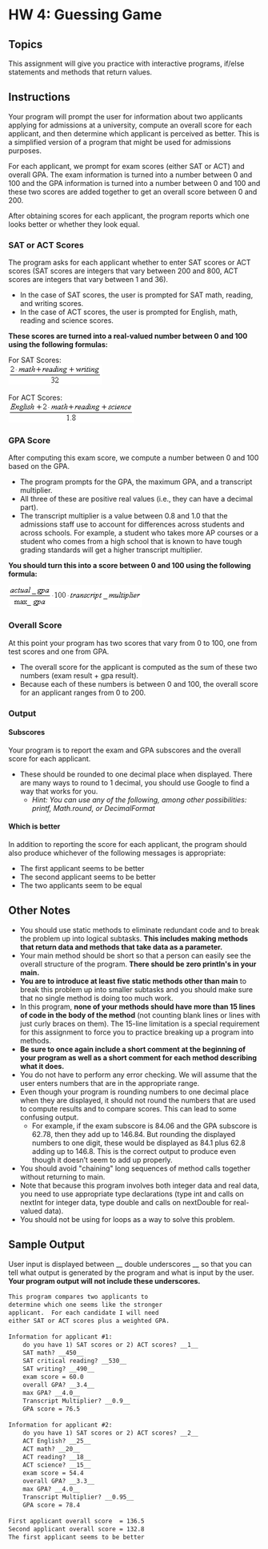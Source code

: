 # HW 4: Guessing Game

## Topics
This assignment will give you practice with interactive programs, if/else statements and methods that return values.

## Instructions
Your program will prompt the user for information about two applicants applying for admissions at a university, compute an overall score for each applicant, and then determine which applicant is perceived as better. This is a simplified version of a program that might be used for admissions purposes.

For each applicant, we prompt for exam scores (either SAT or ACT) and overall GPA.  The exam information is turned into a number between 0 and 100 and the GPA information is turned into a number between 0 and 100 and these two scores are added together to get an overall score between 0 and 200.  

After obtaining scores for each applicant, the program reports which one looks better or whether they look equal.

### SAT or ACT Scores
The program asks for each applicant whether to enter SAT scores or ACT scores (SAT scores are integers that vary between 200 and 800, ACT scores are integers that vary between 1 and 36).  
- In the case of SAT scores, the user is prompted for SAT math, reading, and writing scores.  
- In the case of ACT scores, the user is prompted for English, math, reading and science scores.  

**These scores are turned into a real-valued number between 0 and 100 using the following formulas:**

For SAT Scores:  
![SAT Formula](../images/admissions-sat.gif)

For ACT Scores:  
![ACT Formula](../images/admissions-act.gif)

### GPA Score
After computing this exam score, we compute a number between 0 and 100 based on the GPA.  
- The program prompts for the GPA, the maximum GPA, and a transcript multiplier.  
- All three of these are positive real values (i.e., they can have a decimal part).  
- The transcript multiplier is a value between 0.8 and 1.0 that the admissions staff use to account for differences across students and across schools.  For example, a student who takes more AP courses or a student who comes from a high school that is known to have tough grading standards will get a higher transcript multiplier.  

**You should turn this into a score between 0 and 100 using the following formula:**

![Score Formula](../images/admissions-gpa.gif)

### Overall Score
At this point your program has two scores that vary from 0 to 100, one from test scores and one from GPA.  
- The overall score for the applicant is computed as the sum of these two numbers (exam result + gpa result).  
- Because each of these numbers is between 0 and 100, the overall score for an applicant ranges from 0 to 200.

### Output

#### Subscores
Your program is to report the exam and GPA subscores and the overall score for each applicant.  
- These should be rounded to one decimal place when displayed. There are many ways to round to 1 decimal, you should use Google to find a way that works for you.
  - _Hint: You can use any of the following, among other possibilities: printf, Math.round, or DecimalFormat_

#### Which is better
In addition to reporting the score for each applicant, the program should also produce whichever of the following messages is appropriate:
- The first applicant seems to be better
- The second applicant seems to be better
- The two applicants seem to be equal

## Other Notes
- You should use static methods to eliminate redundant code and to break the problem up into logical subtasks. **This includes making methods that return data and methods that take data as a parameter.**
- Your main method should be short so that a person can easily see the overall structure of the program. **There should be zero println's in your main.**
- **You are to introduce at least five static methods other than main**  to break this problem up into smaller subtasks and you should make sure that no single method is doing too much work.
- In this program, **none of your methods should have more than 15 lines of code in the body of the method** (not counting blank lines or lines with just curly braces on them). The 15-line limitation is a special requirement for this assignment to force you to practice breaking up a program into methods.
- **Be sure to once again include a short comment at the beginning of your program as well as a short comment for each method describing what it does.**
- You do not have to perform any error checking.  We will assume that the user enters numbers that are in the appropriate range.
- Even though your program is rounding numbers to one decimal place when they are displayed, it should not round the numbers that are used to compute results and to compare scores. This can lead to some confusing output.
  - For example, if the exam subscore is 84.06 and the GPA subscore is 62.78, then they add up to 146.84.  But rounding the displayed numbers to one digit, these would be displayed as 84.1 plus 62.8 adding up to 146.8. This is the correct output to produce even though it doesn’t seem to add up properly.
- You should avoid "chaining" long sequences of method calls together without returning to main.  
- Note that because this program involves both integer data and real data, you need to use appropriate type declarations (type int and calls on nextInt for integer data, type double and calls on nextDouble for real-valued data).  
- You should not be using for loops as a way to solve this problem.


## Sample Output
User input is displayed between __ double underscores __ so that you can tell what output is generated by the program and what is input by the user. **Your program output will not include these underscores.**

```
This program compares two applicants to
determine which one seems like the stronger
applicant.  For each candidate I will need
either SAT or ACT scores plus a weighted GPA.

Information for applicant #1:
    do you have 1) SAT scores or 2) ACT scores? __1__
    SAT math? __450__
    SAT critical reading? __530__
    SAT writing? __490__
    exam score = 60.0
    overall GPA? __3.4__
    max GPA? __4.0__
    Transcript Multiplier? __0.9__
    GPA score = 76.5

Information for applicant #2:
    do you have 1) SAT scores or 2) ACT scores? __2__
    ACT English? __25__
    ACT math? __20__
    ACT reading? __18__
    ACT science? __15__
    exam score = 54.4
    overall GPA? __3.3__
    max GPA? __4.0__
    Transcript Multiplier? __0.95__
    GPA score = 78.4

First applicant overall score  = 136.5
Second applicant overall score = 132.8
The first applicant seems to be better
```
